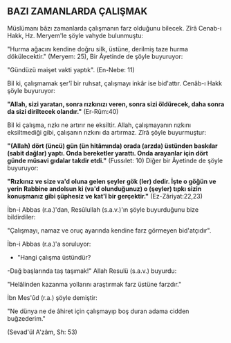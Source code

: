 ## BAZI ZAMANLARDA ÇALIŞMAK

Müslümanı bâzı zamanlarda çalışmanın farz olduğunu bilecek. Zîrâ Cenab-ı Hakk, Hz. Meryem'le şöyle vahyde bulunmuştu:

"Hurma ağacını kendine doğru silk, üstüne, derilmiş taze hurma dökülecektir." (Meryem: 25), Bir Âyetinde de şöyle buyuruyor:

"Gündüzü maişet vakti yaptık". (En-Nebe: 11)

Bil ki, çalışmamak şer'î bir ruhsat, çalışmayı inkâr ise bid'attır. Cenâb-ı Hakk şöyle buyuruyor:

**"Allah, sizi yaratan, sonra rızkınızı veren, sonra sizi öldürecek, daha sonra da sizi diriltecek olandır."** (Er-Rûm:40)

Bil ki çalışma, rızkı ne artırır ne eksiltir. Allah, çalışmayanın rızkını eksiltmediği gibi, çalışanın rızkını da artırmaz. Zîrâ şöyle buyurmuştur:

**"(Allah) dört (üncü) gün (ün hitâmında) orada (arzda) üstün­den baskılar (sabit dağlar) yaptı. Onda bereketler yarattı. Onda arayanlar için dört günde müsavi gıdalar takdir etdi."** (Fussılet: 10) Diğer bir Âyetinde de şöyle buyuruyor:

**"Rızkınız ve size va'd oluna gelen şeyler gök (ler) dedir. İşte o göğün ve yerin Rabbine andolsun ki (va'd olunduğunuz) o (şeyler) tıpkı sizin konuşmanız gibi şüphesiz ve kat'î bir gerçektir."** (Ez-Zâriyat:22,23)

İbn-i Abbas (r.a.)'dan, Resûlullah (s.a.v.)'ın şöyle buyurduğunu bi­ze bildirdiler:

"Çalışmayı, namaz ve oruç ayarında kendine farz görmeyen bid'atçıdır".

İbn-i Abbas (r.a.)'a soruluyor:

- "Hangi çalışma üstündür?

-Dağ başlarında taş taşımak!" Allah Resulü (s.a.v.) buyurdu:

"Helâlinden kazanma yollarını araştırmak farz üstüne farzdır."

İbn Mes'ûd (r.a.) şöyle demiştir:

"Ne dünya ne de âhiret için çalışmayıp boş duran adama cidden buğzederim."

(Sevad'ül A'zâm, Sh: 53)
